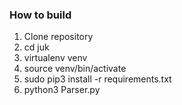 ### How to build

1) Clone repository
2) cd juk
3) virtualenv venv
4) source venv/bin/activate
5) sudo pip3 install -r requirements.txt
6) python3 Parser.py
